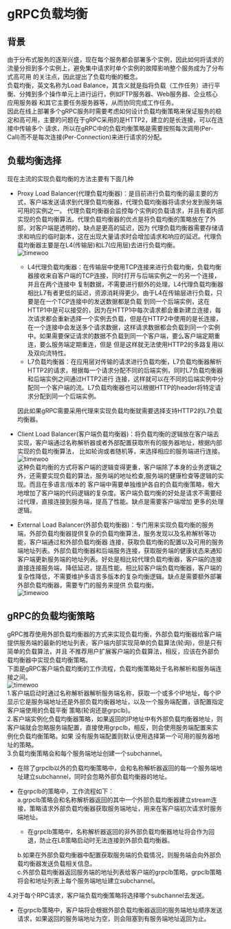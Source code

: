# gRPC负载均衡

## 背景
由于分布式服务的逐渐兴盛，现在每个服务都会部署多个实例，因此如何将请求的流量分担到多个实例上，避免集中请求时单个实例的故障影响整个服务成为了分布式高可用
的关注点，因此提出了负载均衡的概念。  
负载均衡，英文名称为Load Balance，其含义就是指将负载（工作任务）进行平衡、分摊到多个操作单元上进行运行，例如FTP服务器、Web服务器、企业核心应用服务器
和其它主要任务服务器等，从而协同完成工作任务。  
因此在线上部署多个gRPC服务时需要考虑如何设计负载均衡策略来保证服务的稳定和高可用，主要的问题在于gRPC采用的是HTTP2，建立的是长连接，可以在连接中传输多个
请求，所以在gRPC中的负载均衡策略是需要按照每次调用(Per-Call)而不是每次连接(Per-Connection)来进行请求的分配。

## 负载均衡选择
现在主流的实现负载均衡的方法主要有下面几种
- Proxy Load Balancer(代理负载均衡器)：是目前进行负载均衡的最主要的方式，客户端发送请求到代理负载均衡器，代理负载均衡器将请求分发到服务端可用的实例之一。
代理负载均衡器会监控每个实例的负载请求，并且有着内部实现的负载均衡算法。代理负载均衡器的优点是将负载均衡的策略放在了外部，对客户端是透明的，缺点是更高的延迟，因为
代理负载均衡器需要存储请求和响应的临时副本，这在出现大量请求时会增加请求和响应的延迟。代理负载均衡器主要是在L4(传输层)和L7(应用层)去进行负载均衡。  
![timewoo](https://timewoo.github.io/images/gRPC-proxy_load_balancer.png)
  - L4代理负载均衡器：在传输层中使用TCP连接来进行负载均衡，负载均衡器接收来自客户端的TCP连接，同时打开与后端实例之一的另一个连接，并且在两个连接中
  复制数据，不需要进行额外的处理。L4代理负载均衡器相比L7有者更低的延迟，资源消耗得更少。由于L4在传输层进行负载，只要是在一个TCP连接中的发送数据都是负载
  到同一个后端实例，这在HTTP1中是可以接受的，因为在HTTP1中每次请求都会重新建立连接，每次请求都会重新选择一个实例去负载，但是在HTTP2中使用的是长连接，
  在一个连接中会发送多个请求数据，这样请求数据都会负载到同一个实例中。如果需要保证请求的数据不负载到同一个客户端，要么客户端定期重连，要么服务端定期重连，但是
  但是这样就无法使用HTTP2的多路复用以及双向流特性。
  - L7负载均衡器：在应用层对传输的请求进行负载均衡，L7负载均衡器解析HTTP2的请求，根据每一个请求分配不同的后端实例，同时L7负载均衡器和后端实例之间通过HTTP2进行
  连接，这样就可以在不同的后端实例中分配同一个客户端的流。L7负载均衡器也可以根据HTTP的header将特定请求分配到同一个后端实例。  
    
  因此如果gRPC需要采用代理来实现负载均衡就需要选择支持HTTP2的L7负载均衡器。
- Client Load Balancer(客户端负载均衡器)：将负载均衡的逻辑放在客户端去实现，客户端通过名称解析器或者外部配置获取所有的服务器地址，根据内部实现的负载均衡算法，
比如轮询或者随机等，来选择相应的服务端进行连接。  
![timewoo](https://timewoo.github.io/images/gRPC-client_load_balancer.png)  
这种负载均衡的方式将客户端的逻辑变得更重，客户端除了本身的业务逻辑之外，还需要实现负载的算法，服务端的地址检查,服务端的健康检查等逻辑的实现。而且在多语言/版本的
客户端中需要单独维护各自的负载均衡策略，极大地增加了客户端的代码逻辑的复杂度。客户端负载均衡的好处是请求不需要经过代理，直接连接到服务端，提高了性能。缺点是需要客户端增加
更多的处理逻辑。
- External Load Balancer(外部负载均衡器)：专门用来实现负载均衡的服务端，外部负载均衡器提供复杂的负载均衡算法，服务发现以及名称解析等功能，客户端通过和外部负载均衡器
连接，获取负载均衡的配置以及可用的服务端地址列表。外部负载均衡器和后端服务连接，获取服务端的健康状态来通知客户端更新服务端的地址列表。好处是相比较代理负载均衡器，客户端的连接
直接连接服务端，降低延迟，提高性能。相比较客户端负载均衡器，客户端的复杂性降低，不需要维护多语言多版本的复杂均衡逻辑。缺点是需要额外部署外部负载均衡器，需要专门的服务来提供
负载均衡。  
![timewoo](https://timewoo.github.io/images/gRPC-external_load_balancer.png)
## gRPC的负载均衡策略
gRPC推荐使用外部负载均衡器的方式来实现负载均衡，外部负载均衡器给客户端提供服务端的最新的地址列表，客户端内部实现简单的负载算法(轮询)，但是只有简单的负载算法，并且
不推荐用户扩展客户端的负载算法，相反，应该在外部负载均衡器中实现负载均衡策略。  
下面是gRPC客户端负载均衡的工作流程，负载均衡策略处于名称解析和服务端连接之间。  
![timewoo](https://timewoo.github.io/images/gRPC-load-balancing.png)  
1.客户端启动时通过名称解析器解析服务端名称，获取一个或多个IP地址，每个IP显示它是服务端地址还是外部负载均衡器地址，以及一个服务端配置，该配置指定客户端使用的负载平衡
策略(轮询还是grpclb)。  
2.客户端实例化负载均衡器策略，如果返回的IP地址中有外部负载均衡器地址，则客户端就会忽略服务端配置，直接使用grpclb，相反，则会使用服务端配置来实例化负载均衡策略。如果
没有服务端配置则默认使用选择第一个可用的服务器地址的策略。  
3.负载均衡策略会和每个服务端地址创建一个subchannel。
- 在除了grpclb以外的负载均衡策略中，会和名称解析器返回的每一个服务端地址建立subchannel，同时会忽略外部负载均衡器的地址。
- 在grpclb的策略中，工作流程如下：  
  a.grpclb策略会和名称解析器返回的其中一个外部负载均衡器建立stream连接，策略请求外部负载均衡器获取服务端地址，用来在客户端初次请求时服务端地址。  
  - 在grpclb策略中，名称解析器返回的非外部负载均衡器地址将会作为回退，防止在LB策略启动时无法连接到外部负载均衡器。  
  
  b.如果在外部负载均衡器中配置获取服务端的负载情况，则服务端会向外部负载均衡器发送负载相关信息。  
  c.外部负载均衡器返回服务端的地址列表给客户端的grpclb策略，grpclb策略将会和地址列表上每个服务端地址建立subchannel。
  
4.对于每个RPC请求，客户端负载均衡策略将选择哪个subchannel去发送。
  - 在grpclb策略中，客户端将会根据外部负载均衡器返回的服务端地址顺序发送请求，如果返回的服务端地址为空，则会阻塞到有服务端地址返回为止。
